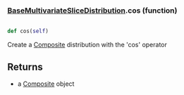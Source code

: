 ### [BaseMultivariateSliceDistribution](BaseMultivariateSliceDistribution.md).cos (function)


```py

def cos(self)

```



Create a [Composite](Composite.md) distribution with the 'cos' operator

Returns
-----------
* a [Composite](Composite.md) object

